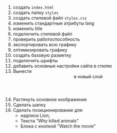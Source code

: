 1. создать `index.html`
2. создать папку `styles`
3. создать стилевой файл `styles.css`
4. изменить стандартные атрибуты lang
5. изменить title
6. подключить стилевой файл
7. проверить работоспособность
8. экспортировать всю графику
9. оптимизировать графику
10. создать базовую разметку
11. подключить шрифты
12. добавить основные настройки сайта в стилях
13. Вынести <header> в новый слой
14. Растянуть основное изображение
15. Сделать шапку
16. Сделать позиционирование для:
    - надписи Lion;
    - Текста "Why killed animals"
    - Блока с кнопкой "Watch the movie"